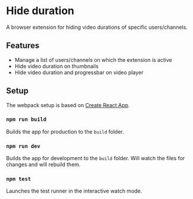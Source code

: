 # Hide duration

A browser extension for hiding video durations of specific users/channels.

## Features

- Manage a list of users/channels on which the extension is active
- Hide video duration on thumbnails
- Hide video duration and progressbar on video player

## Setup

The webpack setup is based on [Create React App](https://github.com/facebook/create-react-app).

### `npm run build`

Builds the app for production to the `build` folder.

### `npm run dev`

Builds the app for development to the `build` folder. Will watch the files for changes and will rebuild them.

### `npm test`

Launches the test runner in the interactive watch mode.

